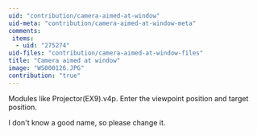 ```yaml
---
uid: "contribution/camera-aimed-at-window"
uid-meta: "contribution/camera-aimed-at-window-meta"
comments: 
 items: 
  - uid: "275274"
uid-files: "contribution/camera-aimed-at-window-files"
title: "Camera aimed at window"
image: "WS000126.JPG"
contribution: "true"
---
```


Modules like Projector(EX9).v4p.
Enter the viewpoint position and target position.

I don't know a good name, so please change it.